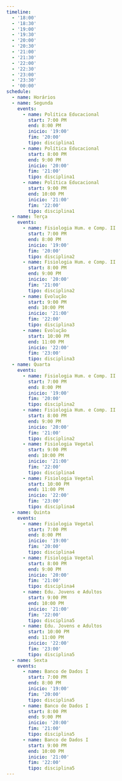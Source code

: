```yaml
---
timeline:
  - '18:00'
  - '18:30'
  - '19:00'
  - '19:30'
  - '20:00'
  - '20:30'
  - '21:00'
  - '21:30'
  - '22:00'
  - '22:30'
  - '23:00'
  - '23:30'
  - '00:00'
schedule:
  - name: Horários
  - name: Segunda
    events:
      - name: Política Educacional
        start: 7:00 PM
        end: 8:00 PM
        inicio: '19:00'
        fim: '20:00'
        tipo: disciplina1
      - name: Política Educacional
        start: 8:00 PM
        end: 9:00 PM
        inicio: '20:00'
        fim: '21:00'
        tipo: disciplina1
      - name: Política Educacional
        start: 9:00 PM
        end: 10:00 PM
        inicio: '21:00'
        fim: '22:00'
        tipo: disciplina1
  - name: Terça
    events:
      - name: Fisiologia Hum. e Comp. II
        start: 7:00 PM
        end: 8:00 PM
        inicio: '19:00'
        fim: '20:00'
        tipo: disciplina2
      - name: Fisiologia Hum. e Comp. II
        start: 8:00 PM
        end: 9:00 PM
        inicio: '20:00'
        fim: '21:00'
        tipo: disciplina2
      - name: Evolução
        start: 9:00 PM
        end: 10:00 PM
        inicio: '21:00'
        fim: '22:00'
        tipo: disciplina3
      - name: Evolução
        start: 10:00 PM
        end: 11:00 PM
        inicio: '22:00'
        fim: '23:00'
        tipo: disciplina3
  - name: Quarta
    events:
      - name: Fisiologia Hum. e Comp. II
        start: 7:00 PM
        end: 8:00 PM
        inicio: '19:00'
        fim: '20:00'
        tipo: disciplina2
      - name: Fisiologia Hum. e Comp. II
        start: 8:00 PM
        end: 9:00 PM
        inicio: '20:00'
        fim: '21:00'
        tipo: disciplina2
      - name: Fisiologia Vegetal
        start: 9:00 PM
        end: 10:00 PM
        inicio: '21:00'
        fim: '22:00'
        tipo: disciplina4
      - name: Fisiologia Vegetal
        start: 10:00 PM
        end: 11:00 PM
        inicio: '22:00'
        fim: '23:00'
        tipo: disciplina4
  - name: Quinta
    events:
      - name: Fisiologia Vegetal
        start: 7:00 PM
        end: 8:00 PM
        inicio: '19:00'
        fim: '20:00'
        tipo: disciplina4
      - name: Fisiologia Vegetal
        start: 8:00 PM
        end: 9:00 PM
        inicio: '20:00'
        fim: '21:00'
        tipo: disciplina4
      - name: Edu. Jovens e Adultos
        start: 9:00 PM
        end: 10:00 PM
        inicio: '21:00'
        fim: '22:00'
        tipo: disciplina5
      - name: Edu. Jovens e Adultos
        start: 10:00 PM
        end: 11:00 PM
        inicio: '22:00'
        fim: '23:00'
        tipo: disciplina5
  - name: Sexta
    events:
      - name: Banco de Dados I
        start: 7:00 PM
        end: 8:00 PM
        inicio: '19:00'
        fim: '20:00'
        tipo: disciplina5
      - name: Banco de Dados I
        start: 8:00 PM
        end: 9:00 PM
        inicio: '20:00'
        fim: '21:00'
        tipo: disciplina5
      - name: Banco de Dados I
        start: 9:00 PM
        end: 10:00 PM
        inicio: '21:00'
        fim: '22:00'
        tipo: disciplina5
---
```

